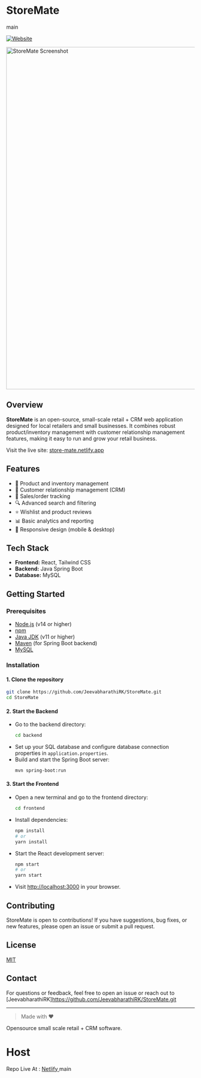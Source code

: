 # StoreMate
main

[![Website](https://img.shields.io/badge/Live%20Site-StoreMate-blue?logo=netlify)](https://store-mate.netlify.app/)

<img width="1869" height="915" alt="StoreMate Screenshot" src="https://github.com/user-attachments/assets/c2c0c7cc-3e01-4692-9eeb-3268f5e7341f" />

## Overview

**StoreMate** is an open-source, small-scale retail + CRM web application designed for local retailers and small businesses. It combines robust product/inventory management with customer relationship management features, making it easy to run and grow your retail business.

Visit the live site: [store-mate.netlify.app](https://store-mate.netlify.app/)

## Features

- 🛒 Product and inventory management
- 👥 Customer relationship management (CRM)
- 🧾 Sales/order tracking
- 🔍 Advanced search and filtering
- ⭐ Wishlist and product reviews
- 📊 Basic analytics and reporting
- 📱 Responsive design (mobile & desktop)

## Tech Stack

- **Frontend:** React, Tailwind CSS
- **Backend:** Java Spring Boot
- **Database:** MySQL

## Getting Started

### Prerequisites

- [Node.js](https://nodejs.org/) (v14 or higher)
- [npm](https://www.npmjs.com/) 
- [Java JDK](https://adoptopenjdk.net/) (v11 or higher)
- [Maven](https://maven.apache.org/) (for Spring Boot backend)
- [MySQL](https://www.mysql.com/) 

### Installation

#### 1. Clone the repository

```bash
git clone https://github.com/JeevabharathiRK/StoreMate.git
cd StoreMate
```

#### 2. Start the Backend

- Go to the backend directory:
  ```bash
  cd backend
  ```
- Set up your SQL database and configure database connection properties in `application.properties`.
- Build and start the Spring Boot server:
  ```bash
  mvn spring-boot:run
  ```

#### 3. Start the Frontend

- Open a new terminal and go to the frontend directory:
  ```bash
  cd frontend
  ```
- Install dependencies:
  ```bash
  npm install
  # or
  yarn install
  ```
- Start the React development server:
  ```bash
  npm start
  # or
  yarn start
  ```
- Visit [http://localhost:3000](http://localhost:3000) in your browser.

## Contributing

StoreMate is open to contributions! If you have suggestions, bug fixes, or new features, please open an issue or submit a pull request.

## License

[MIT](LICENSE)

## Contact

For questions or feedback, feel free to open an issue or reach out to [JeevabharathiRK]https://github.com/JeevabharathiRK/StoreMate.git 

---

> Made with ❤️ 

Opensource small scale retail + CRM software.
# Host
Repo Live At : <a href = "http://store-mate.netlify.app/" target="_blank" > Netlify </a>
main

